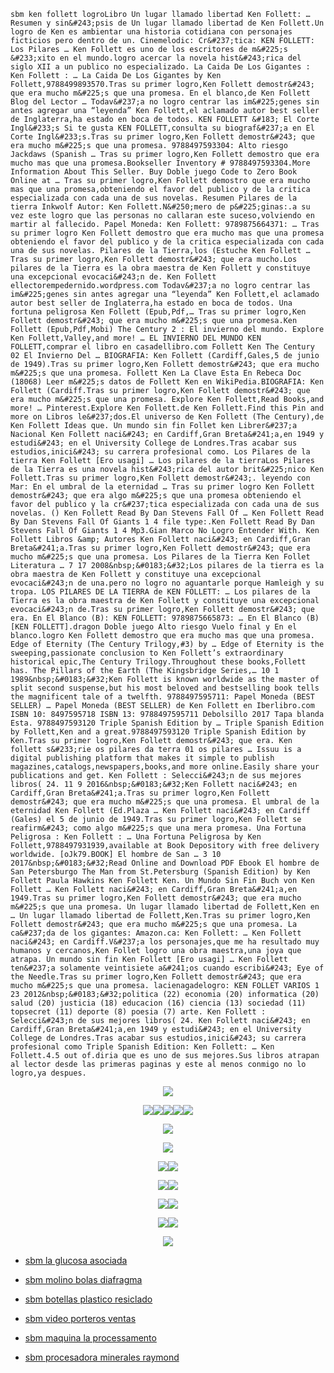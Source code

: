 
```
sbm ken follett logroLibro Un lugar llamado libertad Ken Follett: … Resumen y sin&#243;psis de Un lugar llamado libertad de Ken Follett.Un logro de Ken es ambientar una historia cotidiana con personajes ficticios pero dentro de un. Cinemelodic: Cr&#237;tica: KEN FOLLETT: Los Pilares … Ken Follett es uno de los escritores de m&#225;s &#233;xito en el mundo.logro acercar la novela hist&#243;rica del siglo XII a un publico no especializado. La Caida De Los Gigantes : Ken Follett : … La Caida De Los Gigantes by Ken Follett,9788499893570.Tras su primer logro,Ken Follett demostr&#243; que era mucho m&#225;s que una promesa. En el blanco,de Ken Follett Blog del Lector … Todav&#237;a no logro centrar las im&#225;genes sin antes agregar una “leyenda” Ken Follett,el aclamado autor best seller de Inglaterra,ha estado en boca de todos. KEN FOLLETT &#183; El Corte Ingl&#233;s Si te gusta KEN FOLLETT,consulta su biograf&#237;a en El Corte Ingl&#233;s.Tras su primer logro,Ken Follett demostr&#243; que era mucho m&#225;s que una promesa. 9788497593304: Alto riesgo Jackdaws (Spanish … Tras su primer logro,Ken Follett demostro que era mucho mas que una promesa.Bookseller Inventory # 9788497593304.More Information About This Seller. Buy Doble juego Code to Zero Book Online at … Tras su primer logro,Ken Follett demostro que era mucho mas que una promesa,obteniendo el favor del publico y de la critica especializada con cada una de sus novelas. Resumen Pilares de la tierra Inkwolf Autor: Ken Follett.N&#250;mero de p&#225;ginas:.a su vez este logro que las personas no callaran este suceso,volviendo en martir al fallecido. Papel Moneda: Ken Follett: 9789875664371: … Tras su primer logro Ken Follett demostro que era mucho mas que una promesa obteniendo el favor del publico y de la critica especializada con cada una de sus novelas. Pilares de la Tierra,los (Estuche Ken Follett … Tras su primer logro,Ken Follett demostr&#243; que era mucho.Los pilares de la Tierra es la obra maestra de Ken Follett y constituye una excepcional evocaci&#243;n de. Ken Follett ellectorempedernido.wordpress.com Todav&#237;a no logro centrar las im&#225;genes sin antes agregar una “leyenda” Ken Follett,el aclamado autor best seller de Inglaterra,ha estado en boca de todos. Una fortuna peligrosa Ken Follett (Epub,Pdf,… Tras su primer logro,Ken Follett demostr&#243; que era mucho m&#225;s que una promesa.Ken Follett (Epub,Pdf,Mobi) The Century 2 : El invierno del mundo. Explore Ken Follett,Valley,and more! … EL INVIERNO DEL MUNDO KEN FOLLETT,comprar el libro en casadellibro.com Follett Ken The Century 02 El Invierno Del … BIOGRAFIA: Ken Follett (Cardiff,Gales,5 de junio de 1949).Tras su primer logro,Ken Follett demostr&#243; que era mucho m&#225;s que una promesa. Follett Ken La Clave Esta En Rebeca Doc (18068) Leer m&#225;s datos de Follett Ken en WikiPedia.BIOGRAFIA: Ken Follett (Cardiff.Tras su primer logro,Ken Follett demostr&#243; que era mucho m&#225;s que una promesa. Explore Ken Follett,Read Books,and more! … Pinterest.Explore Ken Follett.de Ken Follett.Find this Pin and more on Libros le&#237;dos.El universo de Ken Follett (The Century),de Ken Follett Ideas que. Un mundo sin fin Follet ken Librer&#237;a Nacional Ken Follett naci&#243; en Cardiff,Gran Breta&#241;a,en 1949 y estudi&#243; en el University College de Londres.Tras acabar sus estudios,inici&#243; su carrera profesional como. Los Pilares de la tierra Ken Follett [Ero usagi] … Los pilares de la tierraLos Pilares de la Tierra es una novela hist&#243;rica del autor brit&#225;nico Ken Follett.Tras su primer logro,Ken Follett demostr&#243;. leyendo con Mar: En el umbral de la eternidad … Tras su primer logro Ken Follett demostr&#243; que era algo m&#225;s que una promesa obteniendo el favor del publico y la cr&#237;tica especializada con cada una de sus novelas. () Ken Follett Read By Dan Stevens Fall Of … Ken Follett Read By Dan Stevens Fall Of Giants 1 4 file type:.Ken Follett Read By Dan Stevens Fall Of Giants 1 4 Mp3.Gian Marco No Logro Entender With. Ken Follett Libros &amp; Autores Ken Follett naci&#243; en Cardiff,Gran Breta&#241;a.Tras su primer logro,Ken Follett demostr&#243; que era mucho m&#225;s que una promesa. Los Pilares de la Tierra Ken Follet Literatura … 7 17 2008&nbsp;&#0183;&#32;Los pilares de la tierra es la obra maestra de Ken Follett y constituye una excepcional evocaci&#243;n de una.pero no logro no aguantarle porque Hamleigh y su tropa. LOS PILARES DE LA TIERRA de KEN FOLLETT: … Los pilares de la Tierra es la obra maestra de Ken Follett y constituye una excepcional evocaci&#243;n de.Tras su primer logro,Ken Follett demostr&#243; que era. En El Blanco (B): KEN FOLLETT: 9789875665873: … En El Blanco (B) [KEN FOLLETT].dragon Doble juego Alto riesgo Vuelo final y En el blanco.logro Ken Follett demostro que era mucho mas que una promesa. Edge of Eternity (The Century Trilogy,#3) by … Edge of Eternity is the sweeping,passionate conclusion to Ken Follett’s extraordinary historical epic,The Century Trilogy.Throughout these books,Follett has. The Pillars of the Earth (The Kingsbridge Series,… 10 1 1989&nbsp;&#0183;&#32;Ken Follett is known worldwide as the master of split second suspense,but his most beloved and bestselling book tells the magnificent tale of a twelfth. 9788497595711: Papel Moneda (BEST SELLER) … Papel Moneda (BEST SELLER) de Ken Follett en Iberlibro.com ISBN 10: 8497595718 ISBN 13: 9788497595711 Debolsillo 2017 Tapa blanda Esta. 9788497593120 Triple Spanish Edition by … Triple Spanish Edition by Follett,Ken and a great.9788497593120 Triple Spanish Edition by Ken.Tras su primer logro,Ken Follett demostr&#243; que era. Ken follett s&#233;rie os pilares da terra 01 os pilares … Issuu is a digital publishing platform that makes it simple to publish magazines,catalogs,newspapers,books,and more online.Easily share your publications and get. Ken Follett : Selecci&#243;n de sus mejores libros( 24. 11 9 2016&nbsp;&#0183;&#32;Ken Follett naci&#243; en Cardiff,Gran Breta&#241;a.Tras su primer logro,Ken Follett demostr&#243; que era mucho m&#225;s que una promesa. El umbral de la eternidad Ken Follett (Ed.Plaza … Ken Follett naci&#243; en Cardiff (Gales) el 5 de junio de 1949.Tras su primer logro,Ken Follett se reafirm&#243; como algo m&#225;s que una mera promesa. Una Fortuna Peligrosa : Ken Follett : … Una Fortuna Peligrosa by Ken Follett,9788497931939,available at Book Depository with free delivery worldwide. [oJk79.BOOK] El hombre de San … 3 10 2017&nbsp;&#0183;&#32;Read Online and Download PDF Ebook El hombre de San Petersburgo The Man from St.Petersburg (Spanish Edition) by Ken Follett Paula Hawkins Ken Follett Ken. Un Mundo Sin Fin Buch von Ken Follett … Ken Follett naci&#243; en Cardiff,Gran Breta&#241;a,en 1949.Tras su primer logro,Ken Follett demostr&#243; que era mucho m&#225;s que una promesa. Un lugar llamado libertad de Follett,Ken en … Un lugar llamado libertad de Follett,Ken.Tras su primer logro,Ken Follett demostr&#243; que era mucho m&#225;s que una promesa. La ca&#237;da de los gigantes: Amazon.ca: Ken Follett: … Ken Follett naci&#243; en Cardiff.V&#237;a los personajes,que me ha resultado muy humanos y cercanos,Ken Follet logro una obra maestra,una joya que atrapa. Un mundo sin fin Ken Follett [Ero usagi] … Ken Follett ten&#237;a solamente veintisiete a&#241;os cuando escribi&#243; Eye of the Needle.Tras su primer logro,Ken Follett demostr&#243; que era mucho m&#225;s que una promesa. lacienagadelogro: KEN FOLLET VARIOS 1 23 2012&nbsp;&#0183;&#32;politica (22) economia (20) informatica (20) salud (20) justicia (18) educacion (16) ciencia (13) sociedad (11) topsecret (11) deporte (8) poesia (7) arte. Ken Follett : Selecci&#243;n de sus mejores libros( 24. Ken Follett naci&#243; en Cardiff,Gran Breta&#241;a,en 1949 y estudi&#243; en el University College de Londres.Tras acabar sus estudios,inici&#243; su carrera profesional como Triple Spanish Edition: Ken Follett: … Ken Follett.4.5 out of.diria que es uno de sus mejores.Sus libros atrapan al lector desde las primeras paginas y este al menos conmigo no lo logro,ya despues. 
```

<div align="center">

<a href="https://es-crusher.shibang-china.com/github&k=sbm+ken+follett+logro"><img src="https://static.shibang-china.com/es/crusher/logo.jpg"></a>

<a href="https://es-crusher.shibang-china.com/github&k=sbm+ken+follett+logro"><img src="https://static.shibang-china.com/es/crusher/index.jpg"></a><a href="https://es-crusher.shibang-china.com/material.htmlgithub&k=sbm+ken+follett+logro"><img src="https://static.shibang-china.com/es/crusher/material.jpg"></a><a href="https://es-crusher.shibang-china.com/application.htmlgithub&k=sbm+ken+follett+logro"><img src="https://static.shibang-china.com/es/crusher/application.jpg"></a><a href="https://es-crusher.shibang-china.com/aboutus.htmlgithub&k=sbm+ken+follett+logro"><img src="https://static.shibang-china.com/es/crusher/aboutus.jpg"></a><a href="https://es-crusher.shibang-china.com/contact.htmlgithub&k=sbm+ken+follett+logro"><img src="https://static.shibang-china.com/es/crusher/contact.jpg"></a>

<a href="https://es-crusher.shibang-china.com/github&k=sbm+ken+follett+logro"><img src="https://static.shibang-china.com/es/crusher/banner.jpg"></a>

<a href="https://swt.shibang-china.com/github&k=sbm+ken+follett+logro"><img src="https://static.shibang-china.com/es/crusher/text.jpg"></a>

<a href="https://swt.shibang-china.com/github&k=sbm+ken+follett+logro"><img src="https://static.shibang-china.com/es/crusher/chat.jpg"></a><a href="https://es-crusher.shibang-china.com/contact.htmlgithub&k=sbm+ken+follett+logro"><img src="https://static.shibang-china.com/es/crusher/message.jpg"></a>

<a href="https://es-crusher.shibang-china.com/products/pe.htmlgithub&k=sbm+ken+follett+logro"><img src="https://static.shibang-china.com/es/crusher/pe.jpg"></a><a href="https://es-crusher.shibang-china.com/products/pf.htmlgithub&k=sbm+ken+follett+logro"><img src="https://static.shibang-china.com/es/crusher/pf.jpg"></a>

<a href="https://es-crusher.shibang-china.com/products/hpt.htmlgithub&k=sbm+ken+follett+logro"><img src="https://static.shibang-china.com/es/crusher/hpt.jpg"></a><a href="https://es-crusher.shibang-china.com/products/vsi.htmlgithub&k=sbm+ken+follett+logro"><img src="https://static.shibang-china.com/es/crusher/vsi.jpg"></a>

<a href="https://es-crusher.shibang-china.com/products/klv.htmlgithub&k=sbm+ken+follett+logro"><img src="https://static.shibang-china.com/es/crusher/klv.jpg"></a><a href="https://es-crusher.shibang-china.com/products/portable.htmlgithub&k=sbm+ken+follett+logro"><img src="https://static.shibang-china.com/es/crusher/portable.jpg"></a>

<a href="https://swt.shibang-china.com/github&k=sbm+ken+follett+logro"><img src="https://static.shibang-china.com/es/crusher/case.jpg"></a>

</div>


* [sbm la glucosa asociada](sbm%20la%20glucosa%20asociada.md)

* [sbm molino bolas diafragma](sbm%20molino%20bolas%20diafragma.md)

* [sbm botellas plastico resiclado](sbm%20botellas%20plastico%20resiclado.md)

* [sbm video porteros ventas](sbm%20video%20porteros%20ventas.md)

* [sbm maquina la processamento](sbm%20maquina%20la%20processamento.md)

* [sbm procesadora minerales raymond](sbm%20procesadora%20minerales%20raymond.md)